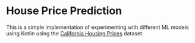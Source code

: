 # House Price Prediction

This is a simple implementation of experimenting with different ML models using Kotlin using the [California Housing Prices](https://www.kaggle.com/datasets/camnugent/california-housing-prices) dataset.

